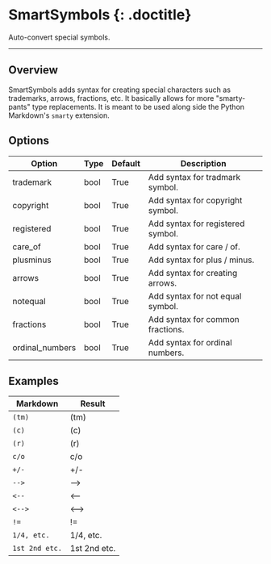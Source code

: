 # SmartSymbols {: .doctitle}
Auto-convert special symbols.

---

## Overview
SmartSymbols adds syntax for creating special characters such as trademarks, arrows, fractions, etc.  It basically allows for more "smarty-pants" type replacements.  It is meant to be used along side the Python Markdown's `smarty` extension.

## Options
| Option          | Type | Default | Description |
|-----------------|------|---------|-------------|
| trademark       | bool | True | Add syntax for tradmark symbol.   |
| copyright       | bool | True | Add syntax for copyright symbol.  |
| registered      | bool | True | Add syntax for registered symbol. |
| care_of         | bool | True | Add syntax for care / of.         |
| plusminus       | bool | True | Add syntax for plus / minus.      |
| arrows          | bool | True | Add syntax for creating arrows.   |
| notequal        | bool | True | Add syntax for not equal symbol.  |
| fractions       | bool | True | Add syntax for common fractions.  |
| ordinal_numbers | bool | True | Add syntax for ordinal numbers.   |

## Examples

| Markdown      | Result     |
|---------------|------------|
| `(tm)`        | (tm)       |
| `(c)`         | (c)        |
| `(r)`         | (r)        |
| `c/o`         | c/o        |
| `+/-`         | +/-        |
| `-->`         | -->        |
| `<--`         | <--        |
| `<-->`        | <-->       |
| `!=`          | !=         |
| `1/4, etc.`   | 1/4, etc.  |
| `1st 2nd etc.`|1st 2nd etc.|
